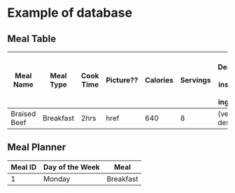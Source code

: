 # Example of database
## Meal Table
|Meal Name | Meal Type | Cook Time | Picture??| Calories| Servings| Meal Description( ie full instructions and ingredients)| Meal ID|
|---|---|-|--|---|---|---|---|
|Braised Beef| Breakfast| 2hrs | href| 640 | 8| (very long description)| 1

## Meal Planner
| Meal ID | Day of the Week| Meal|
|---|---| --- |
|1 | Monday| Breakfast|

